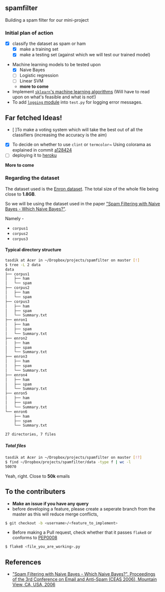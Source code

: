 ## spamfilter

Building a spam filter for our mini-project

### Initial plan of action

- [x] classify the dataset as spam or ham
  - [x] make a training set
  - [x] make a testing set (against which we will test our trained model)
- Machine learning models to be tested upon
  - [x] Naive Bayes
  - [ ] Logistic regression
  - [ ] Linear SVM
  - **more to come**
- Implement [`sklearn`'s machine learning algorithms](scikit-learn.org/stable/modules/naive_bayes.html) (Will have to read upon on what's feasible and what
  is not!)
- To add [`logging` module](https://docs.python.org/2/howto/logging.html) into `test.py`
  for logging error messages. 

## Far fetched Ideas!

- [ ]To make a voting system which will take the best out of all the
classifiers (increasing the accuracy is the aim)
- [x] To decide on whether to use `clint` or `termcolor`~ Using colorama as
  explained in commit [a128424](https://github.com/prodicus/spamfilter/commits/master)
- [ ] deploying it to [heroku](https://heroku.com)

**More to come** 

### Regarding the dataset

The dataset used is the [Enron dataset](http://www.cs.cmu.edu/~enron/). The
total size of the whole file being close to **1.8GB**.

So we will be using the dataset used in the paper ["Spam Filtering with Naive Bayes - Which Naive Bayes?"](http://www.aueb.gr/users/ion/docs/ceas2006_paper.pdf). 

Namely -

- `corpus1`
- `corpus2`
- `corpus3`

#### Typical directory structure

```sh
tasdik at Acer in ~/Dropbox/projects/spamfilter on master [!]
$ tree -L 2 data
data
├── corpus1
│   ├── ham
│   └── spam
├── corpus2
│   ├── ham
│   └── spam
├── corpus3
│   ├── ham
│   ├── spam
│   └── Summary.txt
├── enron1
│   ├── ham
│   ├── spam
│   └── Summary.txt
├── enron2
│   ├── ham
│   ├── spam
│   └── Summary.txt
├── enron3
│   ├── ham
│   ├── spam
│   └── Summary.txt
├── enron4
│   ├── ham
│   ├── spam
│   └── Summary.txt
├── enron5
│   ├── ham
│   ├── spam
│   └── Summary.txt
└── enron6
    ├── ham
    ├── spam
    └── Summary.txt

27 directories, 7 files

```


##### Total files 

```sh
tasdik at Acer in ~/Dropbox/projects/spamfilter on master [!?]
$ find ~/Dropbox/projects/spamfilter/data -type f | wc -l
50070
```

Yeah, right. Close to **50k** emails

## To the contributers

- **Make an issue if you have any query**
- before developing a feature, please create a seperate branch from the master
as this will reduce merge conflicts, 

```sh
$ git checkout -b <username>/<feature_to_implement>
```

- Before making a Pull request, check whether that it passes `flake8` or 
conforms to [PEP0008](http://pep8.org/)

```sh
$ flake8 <file_you_are_working>.py
```

## References

- ["Spam Filtering with Naive Bayes - Which Naive Bayes?". Proceedings of the 3rd Conference on Email and Anti-Spam (CEAS 2006), Mountain View, CA, USA, 2006](http://www.aueb.gr/users/ion/docs/ceas2006_paper.pdf)
